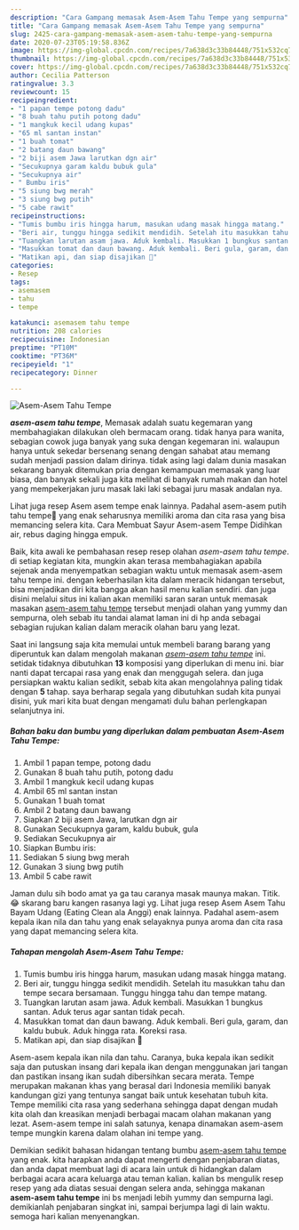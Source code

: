 ```yaml
---
description: "Cara Gampang memasak Asem-Asem Tahu Tempe yang sempurna"
title: "Cara Gampang memasak Asem-Asem Tahu Tempe yang sempurna"
slug: 2425-cara-gampang-memasak-asem-asem-tahu-tempe-yang-sempurna
date: 2020-07-23T05:19:58.836Z
image: https://img-global.cpcdn.com/recipes/7a638d3c33b84448/751x532cq70/asem-asem-tahu-tempe-foto-resep-utama.jpg
thumbnail: https://img-global.cpcdn.com/recipes/7a638d3c33b84448/751x532cq70/asem-asem-tahu-tempe-foto-resep-utama.jpg
cover: https://img-global.cpcdn.com/recipes/7a638d3c33b84448/751x532cq70/asem-asem-tahu-tempe-foto-resep-utama.jpg
author: Cecilia Patterson
ratingvalue: 3.3
reviewcount: 15
recipeingredient:
- "1 papan tempe potong dadu"
- "8 buah tahu putih potong dadu"
- "1 mangkuk kecil udang kupas"
- "65 ml santan instan"
- "1 buah tomat"
- "2 batang daun bawang"
- "2 biji asem Jawa larutkan dgn air"
- "Secukupnya garam kaldu bubuk gula"
- "Secukupnya air"
- " Bumbu iris"
- "5 siung bwg merah"
- "3 siung bwg putih"
- "5 cabe rawit"
recipeinstructions:
- "Tumis bumbu iris hingga harum, masukan udang masak hingga matang."
- "Beri air, tunggu hingga sedikit mendidih. Setelah itu masukkan tahu dan tempe secara bersamaan. Tunggu hingga tahu dan tempe matang."
- "Tuangkan larutan asam jawa. Aduk kembali. Masukkan 1 bungkus santan. Aduk terus agar santan tidak pecah."
- "Masukkan tomat dan daun bawang. Aduk kembali. Beri gula, garam, dan kaldu bubuk. Aduk hingga rata. Koreksi rasa."
- "Matikan api, dan siap disajikan 💙"
categories:
- Resep
tags:
- asemasem
- tahu
- tempe

katakunci: asemasem tahu tempe 
nutrition: 208 calories
recipecuisine: Indonesian
preptime: "PT10M"
cooktime: "PT36M"
recipeyield: "1"
recipecategory: Dinner

---
```



![Asem-Asem Tahu Tempe](https://img-global.cpcdn.com/recipes/7a638d3c33b84448/751x532cq70/asem-asem-tahu-tempe-foto-resep-utama.jpg)

<b><i>asem-asem tahu tempe</i></b>, Memasak adalah suatu kegemaran yang membahagiakan dilakukan oleh bermacam orang. tidak hanya para wanita, sebagian cowok juga banyak yang suka dengan kegemaran ini. walaupun hanya untuk sekedar bersenang senang dengan sahabat atau memang sudah menjadi passion dalam dirinya. tidak asing lagi dalam dunia masakan sekarang banyak ditemukan pria dengan kemampuan memasak yang luar biasa, dan banyak sekali juga kita melihat di banyak rumah makan dan hotel yang mempekerjakan juru masak laki laki sebagai juru masak andalan nya.

Lihat juga resep Asem asem tempe enak lainnya. Padahal asem-asem putih tahu tempe🦐 yang enak seharusnya memiliki aroma dan cita rasa yang bisa memancing selera kita. Cara Membuat Sayur Asem-asem Tempe Didihkan air, rebus daging hingga empuk.

Baik, kita awali ke pembahasan resep resep olahan <i>asem-asem tahu tempe</i>. di setiap kegiatan kita, mungkin akan terasa membahagiakan apabila sejenak anda menyempatkan sebagian waktu untuk memasak asem-asem tahu tempe ini. dengan keberhasilan kita dalam meracik hidangan tersebut, bisa menjadikan diri kita bangga akan hasil menu kalian sendiri. dan juga disini melalui situs ini kalian akan memiliki saran saran untuk memasak masakan <u>asem-asem tahu tempe</u> tersebut menjadi olahan yang yummy dan sempurna, oleh sebab itu tandai alamat laman ini di hp anda sebagai sebagian rujukan kalian dalam meracik olahan baru yang lezat.


Saat ini langsung saja kita memulai untuk membeli barang barang yang diperuntuk kan dalam mengolah makanan <u><i>asem-asem tahu tempe</i></u> ini. setidak tidaknya dibutuhkan <b>13</b> komposisi yang diperlukan di menu ini. biar nanti dapat tercapai rasa yang enak dan menggugah selera. dan juga persiapkan waktu kalian sedikit, sebab kita akan mengolahnya paling tidak dengan <b>5</b> tahap. saya berharap segala yang dibutuhkan sudah kita punyai disini, yuk mari kita buat dengan mengamati dulu bahan perlengkapan selanjutnya ini.

<!--inarticleads1-->

##### Bahan baku dan bumbu yang diperlukan dalam pembuatan Asem-Asem Tahu Tempe:

1. Ambil 1 papan tempe, potong dadu
1. Gunakan 8 buah tahu putih, potong dadu
1. Ambil 1 mangkuk kecil udang kupas
1. Ambil 65 ml santan instan
1. Gunakan 1 buah tomat
1. Ambil 2 batang daun bawang
1. Siapkan 2 biji asem Jawa, larutkan dgn air
1. Gunakan Secukupnya garam, kaldu bubuk, gula
1. Sediakan Secukupnya air
1. Siapkan  Bumbu iris:
1. Sediakan 5 siung bwg merah
1. Gunakan 3 siung bwg putih
1. Ambil 5 cabe rawit


Jaman dulu sih bodo amat ya ga tau caranya masak maunya makan. Titik. 😂 skarang baru kangen rasanya lagi yg. Lihat juga resep Asem Asem Tahu Bayam Udang (Eating Clean ala Anggi) enak lainnya. Padahal asem-asem kepala ikan nila dan tahu yang enak selayaknya punya aroma dan cita rasa yang dapat memancing selera kita. 

<!--inarticleads2-->

##### Tahapan mengolah Asem-Asem Tahu Tempe:

1. Tumis bumbu iris hingga harum, masukan udang masak hingga matang.
1. Beri air, tunggu hingga sedikit mendidih. Setelah itu masukkan tahu dan tempe secara bersamaan. Tunggu hingga tahu dan tempe matang.
1. Tuangkan larutan asam jawa. Aduk kembali. Masukkan 1 bungkus santan. Aduk terus agar santan tidak pecah.
1. Masukkan tomat dan daun bawang. Aduk kembali. Beri gula, garam, dan kaldu bubuk. Aduk hingga rata. Koreksi rasa.
1. Matikan api, dan siap disajikan 💙


Asem-asem kepala ikan nila dan tahu. Caranya, buka kepala ikan sedikit saja dan putuskan insang dari kepala ikan dengan menggunakan jari tangan dan pastikan insang ikan sudah dibersihkan secara merata. Tempe merupakan makanan khas yang berasal dari Indonesia memiliki banyak kandungan gizi yang tentunya sangat baik untuk kesehatan tubuh kita. Tempe memiliki cita rasa yang sederhana sehingga dapat dengan mudah kita olah dan kreasikan menjadi berbagai macam olahan makanan yang lezat. Asem-asem tempe ini salah satunya, kenapa dinamakan asem-asem tempe mungkin karena dalam olahan ini tempe yang. 

Demikian sedikit bahasan hidangan tentang bumbu <u>asem-asem tahu tempe</u> yang enak. kita harapkan anda dapat mengerti dengan penjabaran diatas, dan anda dapat membuat lagi di acara lain untuk di hidangkan dalam berbagai acara acara keluarga atau teman kalian. kalian bs mengulik resep resep yang ada diatas sesuai dengan selera anda, sehingga makanan <b>asem-asem tahu tempe</b> ini bs menjadi lebih yummy dan sempurna lagi. demikianlah penjabaran singkat ini, sampai berjumpa lagi di lain waktu. semoga hari kalian menyenangkan.
